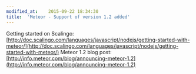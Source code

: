 ```yaml
---
modified_at:	2015-09-22 18:34:30
title:	'Meteor - Support of version 1.2 added'
---
```


Getting started on Scalingo: [http://doc.scalingo.com/languages/javascript/nodejs/getting-started-with-meteor/](http://doc.scalingo.com/languages/javascript/nodejs/getting-started-with-meteor/)
Meteor 1.2 blog post: [http://info.meteor.com/blog/announcing-meteor-1.2](http://info.meteor.com/blog/announcing-meteor-1.2)
